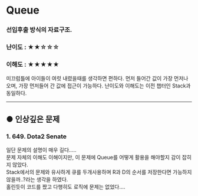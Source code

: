 Queue
==
### 선입후출 방식의 자료구조.
### 난이도 : ★★☆☆☆
### 이해도 : ★★★★★
미끄럼틀에 아이들이 여럿 내렸을때를 생각하면 편하다.
먼저 들어간 값이 가장 먼저나오며, 가장 먼저들어 간 값에 접근이 가능하다.
난이도와 이해도는 이전 챕터인 Stack과 동일하다.
****
## ● 인상깊은 문제
### 1. 649. Dota2 Senate
  일단 문제의 설명이 매우 길다.....  
  문제 자체의 이해도 이해이지만, 이 문제에 Queue를 어떻게 활용을 해야할지 감이 잡히지 않았다.  
  Stack에서의 문제와 유사하게 큐를 두개사용하며 R과 D의 순서를 저장한다면 가능하지않을까..?라는 생각을 하였다.  
  홀린듯이 코드를 짰고 다행히도 로직에 문제는 없었다....
